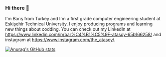 ### Hi there 👋

I'm Barış from Turkey and I'm a first grade computer engineering student at Eskişehir Technical University. I enjoy producing programs and learning new things about codding. You can check out my LinkedIn at https://www.linkedin.com/in/bar%C4%B1%C5%9F-atasoy-65b166258/ and instagram at https://www.instagram.com/the_atasoy/.

[![Anurag's GitHub stats](https://github-readme-stats.vercel.app/api?username=the-atasoy)](https://github.com/anuraghazra/github-readme-stats)
